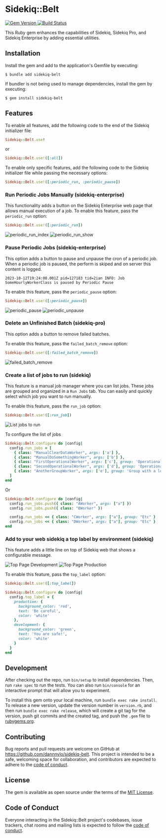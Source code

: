 # Sidekiq::Belt


<a href='http://badge.fury.io/rb/sidekiq-belt'>
    <img src="https://badge.fury.io/rb/sidekiq-belt.png" alt="Gem Version" />
</a>
<a href='https://github.com/dannnylo/sidekiq-belt/workflows/CI/badge.svg'>
  <img src="https://github.com/dannnylo/sidekiq-belt/workflows/CI/badge.svg" alt="Build Status" />
</a>

This Ruby gem enhances the capabilities of Sidekiq, Sidekiq Pro, and Sidekiq Enterprise by adding essential utilities.

## Installation

Install the gem and add to the application's Gemfile by executing:

    $ bundle add sidekiq-belt

If bundler is not being used to manage dependencies, install the gem by executing:

    $ gem install sidekiq-belt

## Features

To enable all features, add the following code to the end of the Sidekiq initializer file:

```ruby
Sidekiq::Belt.use!
```

or

```ruby
Sidekiq::Belt.use!([:all])
```

To enable only specific features, add the following code to the Sidekiq initializer file while passing the necessary options:

```ruby
Sidekiq::Belt.use!([:periodic_run, :periodic_pause])
```

### Run Periodic Jobs Manually (sidekiq-enterprise)

This functionality adds a button on the Sidekiq Enterprise web page that allows manual execution of a job.
To enable this feature, pass the `periodic_run` option:

```ruby
Sidekiq::Belt.use!([:periodic_run])
```

![periodic_run_index](https://github.com/dannnylo/sidekiq-belt/assets/20794/0cc900bc-6925-4139-affd-f41b81318727)
![periodic_run_show](https://github.com/dannnylo/sidekiq-belt/assets/20794/086be190-af8e-44d9-bbf6-eed94b7314a0)


### Pause Periodic Jobs (sidekiq-enterprise)

This option adds a button to pause and unpause the cron of a periodic job.
When a periodic job is paused, the perform is skiped and on server this content is logged.

```
2023-10-12T19:24:00.001Z pid=127183 tid=2ian INFO: Job SomeHourlyWorkerClass is paused by Periodic Pause
```

To enable this feature, pass the `periodic_pause` option:

```ruby
Sidekiq::Belt.use!([:periodic_pause])
```
![periodic_pause](https://github.com/dannnylo/sidekiq-belt/assets/20794/41fbcee4-9c5b-45cd-b6f7-c359a22f3979)
![periodic_unpause](https://github.com/dannnylo/sidekiq-belt/assets/20794/ea06ae37-068e-4f66-ab10-d83970545a59)

### Delete an Unfinished Batch (sidekiq-pro)

This option adds a button to remove failed batches.

To enable this feature, pass the `failed_batch_remove` option:
```ruby
Sidekiq::Belt.use!([:failed_batch_remove])
```
![failed_batch_remove](https://github.com/dannnylo/sidekiq-belt/assets/20794/e285a8b2-4626-48e1-b04a-5190ae51d43b)

### Create a list of jobs to run (sidekiq)
This feature is a manual job manager where you can list jobs. These jobs are grouped and organized in a `Run Jobs` tab.
You can easily and quickly select which job you want to run manually.

To enable this feature, pass the `run_job` option:
```ruby
Sidekiq::Belt.use!([:run_job])
```

![List jobs to run](https://github.com/dannnylo/sidekiq-belt/assets/20794/ed32dac7-46e2-4c44-b3de-69983c3b990c)

To configure the list of jobs

```ruby
Sidekiq::Belt.configure do |config|
  config.run_jobs = [
    { class: "ManualClearDataWorker", args: ['a'] },
    { class: "ManualDoSomethingWorker", args: ['b'] },
    { class: "FirstOperationalWorker", args: ['c'], group: 'Operational' },
    { class: "SecondOperationalWorker", args: ['d'], group: 'Operational' },
    { class: "AnotherGroupWorker", args: ['e'], group: 'Group with a long name' }
  ]
end
```
Or

```ruby
Sidekiq::Belt.configure do |config|
  config.run_jobs.push({ class: "AWorker", args: ["a"] })
  config.run_jobs.push({ class: "BWorker" })

  config.run_jobs << { class: "CWorker", args: ["a"], group: "Etc" }
  config.run_jobs << { class: "DWorker", args: ["a"], group: "Etc" }
end
```

### Add to your web sidekiq a top label by environment (sidekiq)

This feature adds a little line on top of Sidekiq web that shows a configurable message.

![Top Page Development](https://github.com/dannnylo/sidekiq-belt/assets/20794/b1e2f6c2-a257-4172-92ec-09c61511334b)
![Top Page Production](https://github.com/dannnylo/sidekiq-belt/assets/20794/8e64d0e8-dcb2-42ee-b184-67d2f0b2cf6f)

To enable this feature, pass the `top_label` option:
```ruby
Sidekiq::Belt.use!([:top_label])
```

```ruby
Sidekiq::Belt.configure do |config|
  config.top_label = {
    production: {
      background_color: 'red',
      text: 'Be careful',
      color: 'white'
    },
    development: {
      background_color: 'green',
      text: 'You are safe!',
      color: 'white'
    }
  }
end
```

## Development

After checking out the repo, run `bin/setup` to install dependencies. Then, run `rake spec` to run the tests. You can also run `bin/console` for an interactive prompt that will allow you to experiment.

To install this gem onto your local machine, run `bundle exec rake install`. To release a new version, update the version number in `version.rb`, and then run `bundle exec rake release`, which will create a git tag for the version, push git commits and the created tag, and push the `.gem` file to [rubygems.org](https://rubygems.org).

## Contributing

Bug reports and pull requests are welcome on GitHub at https://github.com/dannnylo/sidekiq-belt. This project is intended to be a safe, welcoming space for collaboration, and contributors are expected to adhere to the [code of conduct](https://github.com/dannnylo/sidekiq-belt/blob/main/CODE_OF_CONDUCT.md).

## License

The gem is available as open source under the terms of the [MIT License](https://opensource.org/licenses/MIT).

## Code of Conduct

Everyone interacting in the Sidekiq::Belt project's codebases, issue trackers, chat rooms and mailing lists is expected to follow the [code of conduct](https://github.com/dannnylo/sidekiq-belt/blob/main/CODE_OF_CONDUCT.md).
